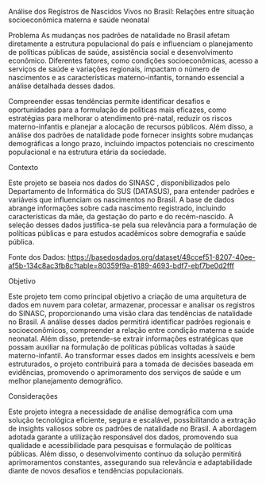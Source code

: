 Análise dos Registros de Nascidos Vivos no Brasil: Relações entre situação socioeconômica materna e saúde neonatal 

 

Problema 
	As mudanças nos padrões de natalidade no Brasil afetam diretamente a estrutura populacional do país e influenciam o planejamento de políticas públicas de saúde, assistência social e desenvolvimento econômico. Diferentes fatores, como condições socioeconômicas, acesso a serviços de saúde e variações regionais, impactam o número de nascimentos e as características materno-infantis, tornando essencial a análise detalhada desses dados. 

Compreender essas tendências permite identificar desafios e oportunidades para a formulação de políticas mais eficazes, como estratégias para melhorar o atendimento pré-natal, reduzir os riscos materno-infantis e planejar a alocação de recursos públicos. Além disso, a análise dos padrões de natalidade pode fornecer insights sobre mudanças demográficas a longo prazo, incluindo impactos potenciais no crescimento populacional e na estrutura etária da sociedade. 

 

Contexto 

Este projeto se baseia nos dados do SINASC , disponibilizados pelo Departamento de Informática do SUS (DATASUS), para entender padrões e variáveis que influenciam os nascimentos no Brasil. A base de dados abrange informações sobre cada nascimento registrado, incluindo características da mãe, da gestação do parto e do recém-nascido. A seleção desses dados justifica-se pela sua relevância para a formulação de políticas públicas e para estudos acadêmicos sobre demografia e saúde pública. 

 

Fonte dos Dados: https://basedosdados.org/dataset/48ccef51-8207-40ee-af5b-134c8ac3fb8c?table=80359f9a-8189-4693-bdf7-ebf7be0d2fff 
 

Objetivo 

Este projeto tem como principal objetivo a criação de uma arquitetura de dados em nuvem para coletar, armazenar, processar e analisar os registros do SINASC, proporcionando uma visão clara das tendências de natalidade no Brasil. A análise desses dados permitirá identificar padrões regionais e socioeconômicos, compreender a relação entre condição materna e saúde neonatal. Além disso, pretende-se extrair informações estratégicas que possam auxiliar na formulação de políticas públicas voltadas à saúde materno-infantil. Ao transformar esses dados em insights acessíveis e bem estruturados, o projeto contribuirá para a tomada de decisões baseada em evidências, promovendo o aprimoramento dos serviços de saúde e um melhor planejamento demográfico. 

 

Considerações 

Este projeto integra a necessidade de análise demográfica com uma solução tecnológica eficiente, segura e escalável, possibilitando a extração de insights valiosos sobre os padrões de natalidade no Brasil. A abordagem adotada garante a utilização responsável dos dados, promovendo sua qualidade e acessibilidade para pesquisas e formulação de políticas públicas. Além disso, o desenvolvimento contínuo da solução permitirá aprimoramentos constantes, assegurando sua relevância e adaptabilidade diante de novos desafios e tendências populacionais.
